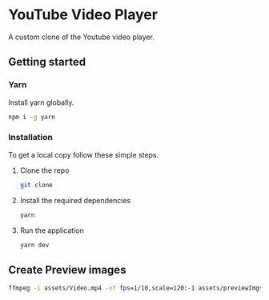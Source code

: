 # YouTube Video Player

A custom clone of the Youtube video player.

## Getting started

### Yarn

Install yarn globally.

```sh
npm i -g yarn
```

### Installation

To get a local copy follow these simple steps.

1. Clone the repo

   ```sh
   git clone
   ```

2. Install the required dependencies

   ```sh
   yarn
   ```

3. Run the application

   ```sh
   yarn dev
   ```

## Create Preview images

```sh
ffmpeg -i assets/Video.mp4 -vf fps=1/10,scale=120:-1 assets/previewImgs/preview%d.jpg
```
